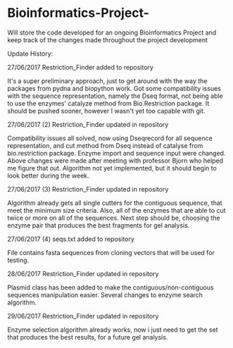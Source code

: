 # Bioinformatics-Project-
Will store the code developed for an ongoing Bioinformatics Project and keep track of the changes made throughout the project development

Update History:

27/06/2017 
Restriction_Finder added to repository

It's a super preliminary approach, just to get around with the way the packages from pydna and biopython work.
Got some compatibility issues with the sequence representation, namely the Dseq format, not being able to use the  enzymes' catalyze method from Bio.Restriction package.
It should be pushed sooner, however I wasn't yet too capable with git.


27/06/2017 (2)
Restriction_Finder updated in repository

Compatibility issues all solved, now using Dseqrecord for all sequence representation, and cut method from Dseq instead of catalyse from bio.restriction package.
Enzyme import and sequence input were changed.
Above changes were made after meeting with professor Bjorn who helped me figure that out.
Algorithm not yet implemented, but it should begin to look better during the week.

27/06/2017 (3)
Restriction_Finder updated in repository

Algorithm already gets all single cutters for the contiguous sequence, that meet the minimum size criteria.
Also, all of the enzymes that are able to cut twice or more on all of the sequences.
Next step should be, choosing the enzyme pair that produces the best fragments for gel analysis.


27/06/2017 (4)
seqs.txt added to repository

File contains fasta sequences from cloning vectors that will be used for testing.


28/06/2017 
Restriction_Finder updated in repository

Plasmid class has been added to make the contiguous/non-contiguous sequences manipulation easier.
Several changes to enzyme search algorithm.

29/06/2017 
Restriction_Finder updated in repository

Enzyme selection algorithm already works, now i just need to get the set that produces the best results, for a future gel analysis.